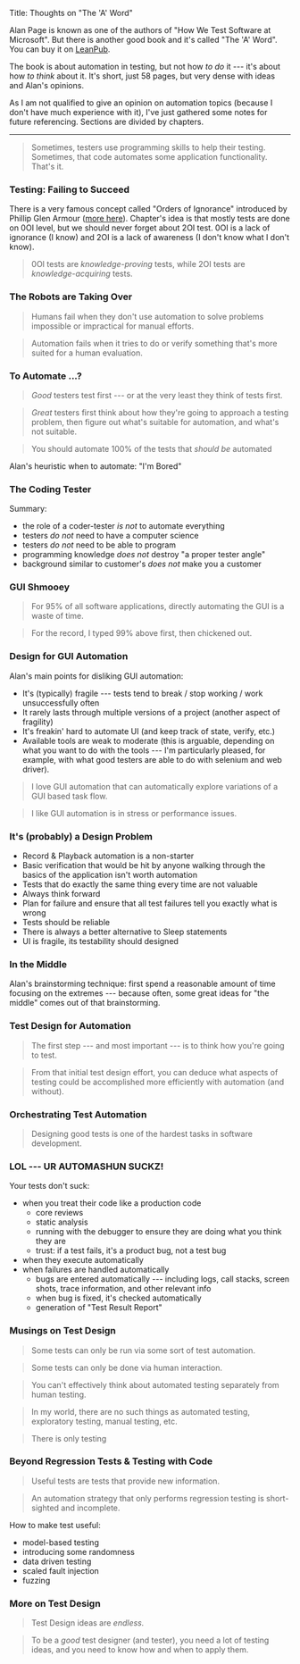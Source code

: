 Title: Thoughts on "The 'A' Word"

Alan Page is known as one of the authors of "How We Test Software at Microsoft". But there is another good book and it's called "The 'A' Word". You can buy it on [LeanPub](https://leanpub.com/TheAWord).

The book is about automation in testing, but not how _to do_ it --- it's about how _to think_ about it. It's short, just 58 pages, but very dense with ideas and Alan's opinions.

As I am not qualified to give an opinion on automation topics (because I don't have much experience with it), I've just gathered some notes for future referencing. Sections are divided by chapters.

---

> Sometimes, testers use programming skills to help their testing. Sometimes, that code automates some application functionality. That's it.


### Testing: Failing to Succeed
There is a very famous concept called "Orders of Ignorance" introduced by Phillip Glen Armour ([more here](https://www.researchgate.net/publication/27293624_The_five_orders_of_ignorance)). Chapter's idea is that mostly tests are done on 0OI level, but we should never forget about 2OI test. 0OI is a lack of ignorance (I know) and 2OI is a lack of awareness (I don't know what I don't know).

> 0OI tests are _knowledge-proving_ tests, while 2OI tests are _knowledge-acquiring_ tests.

### The Robots are Taking Over
> Humans fail when they don't use automation to solve problems impossible or impractical for manual efforts.


> Automation fails when it tries to do or verify something that's more suited for a human evaluation.

### To Automate ...?
> _Good_ testers test first --- or at the very least they think of tests first. 

> _Great_ testers first think about how they're going to approach a testing problem, then figure out what's suitable for automation, and what's not suitable. 


> You should automate 100% of the tests that _should be_ automated

Alan's heuristic when to automate: "I'm Bored"

### The Coding Tester
Summary:

* the role of a coder-tester _is not_ to automate everything
* testers _do not_ need to have a computer science
* testers _do not_ need to be able to program
* programming knowledge _does not_ destroy "a proper tester angle"
* background similar to customer's _does not_ make you a customer

### GUI Shmooey
> For 95% of all software applications, directly automating the GUI is a waste of time. 

> For the record, I typed 99% above first, then chickened out.

### Design for GUI Automation
Alan's main points for disliking GUI automation:

* It's (typically) fragile --- tests tend to break / stop working / work unsuccessfully often
* It rarely lasts through multiple versions of a project (another aspect of fragility)
* It's freakin' hard to automate UI (and keep track of state, verify, etc.)
* Available tools are weak to moderate (this is arguable, depending on what you want to do with the tools --- I'm particularly pleased, for example, with what good testers are able to do with selenium and web driver).

> I love GUI automation that can automatically explore variations of a GUI based task flow.

> I like GUI automation is in stress or performance issues.

### It's (probably) a Design Problem

* Record & Playback automation is a non-starter
* Basic verification that would be hit by anyone walking through the basics of the application isn't worth automation
* Tests that do exactly the same thing every time are not valuable
* Always think forward
* Plan for failure and ensure that all test failures tell you exactly what is wrong
* Tests should be reliable
* There is always a better alternative to Sleep statements
* UI is fragile, its testability should designed

### In the Middle
Alan's brainstorming technique: first spend a reasonable amount of time focusing on the extremes --- because often, some great ideas for "the middle" comes out of that brainstorming. 

### Test Design for Automation
> The first step --- and most important --- is to think how you're going to test.

> From that initial test design effort, you can deduce what aspects of testing could be accomplished more efficiently with automation (and without).

### Orchestrating Test Automation
> Designing good tests is one of the hardest tasks in software development.

### LOL --- UR AUTOMASHUN SUCKZ!
Your tests don't suck:

* when you treat their code like a production code
    * core reviews
    * static analysis
    * running with the debugger to ensure they are doing what you think they are
    * trust: if a test fails, it's a product bug, not a test bug
* when they execute automatically
* when failures are handled automatically
    * bugs are entered automatically --- including logs, call stacks, screen shots, trace information, and other relevant info
    * when bug is fixed, it's checked automatically
    * generation of "Test Result Report"

### Musings on Test Design
> Some tests can only be run via some sort of test automation.

> Some tests can only be done via human interaction.

> You can't effectively think about automated testing separately from human testing.

> In my world, there are no such things as automated testing, exploratory testing, manual testing, etc.

> There is only testing

### Beyond Regression Tests & Testing with Code
> Useful tests are tests that provide new information. 

> An automation strategy that only performs regression testing is short-sighted and incomplete.

How to make test useful:

* model-based testing
* introducing some randomness
* data driven testing
* scaled fault injection 
* fuzzing

### More on Test Design
> Test Design ideas are _endless._


> To be a _good_ test designer (and tester), you need a lot of testing ideas, and you need to know how and when to apply them.

